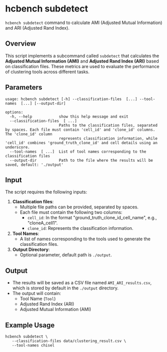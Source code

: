 # hcbench subdetect

`hcbench subdetect` command to calculate AMI (Adjusted Mutual Information) and ARI (Adjusted Rand Index).

## Overview

This script implements a subcommand called `subdetect` that calculates the **Adjusted Mutual Information (AMI)** and **Adjusted Rand Index (ARI)** based on classification files. These metrics are used to evaluate the performance of clustering tools across different tasks.

## Parameters
```shell
usage: hcbench subdetect [-h] --classification-files  [...] --tool-names  [...] [--output-dir]

options:
  -h, --help            show this help message and exit
  --classification-files  [ ...]
                        Paths to the classification files, separated by spaces. Each file must contain 'cell_id' and 'clone_id' columns. The 'clone_id' column
                        represents classification information, while 'cell_id' combines 'ground_truth_clone_id' and cell details using an underscore.
  --tool-names  [ ...]  List of tool names corresponding to the classification files
  --output-dir          Path to the file where the results will be saved, default: './output'
```

## Input

The script requires the following inputs:

1. **Classification files**:
   - Multiple file paths can be provided, separated by spaces.
   - Each file must contain the following two columns:
     - `cell_id`: In the format "ground_truth_clone_id_cell_name", e.g., "cloneA_cell1".
     - `clone_id`: Represents the classification information.
2. **Tool Names**:
   - A list of names corresponding to the tools used to generate the classification files.
3. **Output Directory**:
   - Optional parameter, default path is `./output`.

## Output

- The results will be saved as a CSV file named `AMI_ARI_results.csv`, which is stored by default in the `./output` directory.
- The output will contain:
  - Tool Name (`Tool`)
  - Adjusted Rand Index (ARI)
  - Adjusted Mutual Information (AMI)

## Example Usage

```shell
hcbench subdetect \
   --classification-files data/clustering_result.csv \
   --tool-names chisel
```